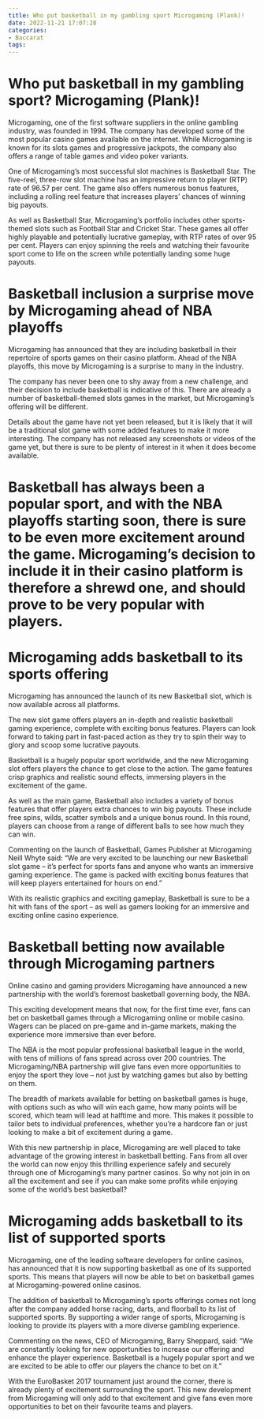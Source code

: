 ```yaml
---
title: Who put basketball in my gambling sport Microgaming (Plank)!
date: 2022-11-21 17:07:28
categories:
- Baccarat
tags:
---
```



#  Who put basketball in my gambling sport? Microgaming (Plank)!

Microgaming, one of the first software suppliers in the online gambling industry, was founded in 1994. The company has developed some of the most popular casino games available on the internet. While Microgaming is known for its slots games and progressive jackpots, the company also offers a range of table games and video poker variants.

One of Microgaming’s most successful slot machines is Basketball Star. The five-reel, three-row slot machine has an impressive return to player (RTP) rate of 96.57 per cent. The game also offers numerous bonus features, including a rolling reel feature that increases players’ chances of winning big payouts.

As well as Basketball Star, Microgaming’s portfolio includes other sports-themed slots such as Football Star and Cricket Star. These games all offer highly playable and potentially lucrative gameplay, with RTP rates of over 95 per cent. Players can enjoy spinning the reels and watching their favourite sport come to life on the screen while potentially landing some huge payouts.

#  Basketball inclusion a surprise move by Microgaming ahead of NBA playoffs

Microgaming has announced that they are including basketball in their repertoire of sports games on their casino platform. Ahead of the NBA playoffs, this move by Microgaming is a surprise to many in the industry.

The company has never been one to shy away from a new challenge, and their decision to include basketball is indicative of this. There are already a number of basketball-themed slots games in the market, but Microgaming’s offering will be different.

Details about the game have not yet been released, but it is likely that it will be a traditional slot game with some added features to make it more interesting. The company has not released any screenshots or videos of the game yet, but there is sure to be plenty of interest in it when it does become available.

# Basketball has always been a popular sport, and with the NBA playoffs starting soon, there is sure to be even more excitement around the game. Microgaming’s decision to include it in their casino platform is therefore a shrewd one, and should prove to be very popular with players.

#  Microgaming adds basketball to its sports offering

Microgaming has announced the launch of its new Basketball slot, which is now available across all platforms.

The new slot game offers players an in-depth and realistic basketball gaming experience, complete with exciting bonus features. Players can look forward to taking part in fast-paced action as they try to spin their way to glory and scoop some lucrative payouts.

Basketball is a hugely popular sport worldwide, and the new Microgaming slot offers players the chance to get close to the action. The game features crisp graphics and realistic sound effects, immersing players in the excitement of the game.

As well as the main game, Basketball also includes a variety of bonus features that offer players extra chances to win big payouts. These include free spins, wilds, scatter symbols and a unique bonus round. In this round, players can choose from a range of different balls to see how much they can win.

Commenting on the launch of Basketball, Games Publisher at Microgaming Neill Whyte said: “We are very excited to be launching our new Basketball slot game – it’s perfect for sports fans and anyone who wants an immersive gaming experience. The game is packed with exciting bonus features that will keep players entertained for hours on end.”

With its realistic graphics and exciting gameplay, Basketball is sure to be a hit with fans of the sport – as well as gamers looking for an immersive and exciting online casino experience.

#  Basketball betting now available through Microgaming partners

Online casino and gaming providers Microgaming have announced a new partnership with the world’s foremost basketball governing body, the NBA.

This exciting development means that now, for the first time ever, fans can bet on basketball games through a Microgaming online or mobile casino. Wagers can be placed on pre-game and in-game markets, making the experience more immersive than ever before.

The NBA is the most popular professional basketball league in the world, with tens of millions of fans spread across over 200 countries. The Microgaming/NBA partnership will give fans even more opportunities to enjoy the sport they love – not just by watching games but also by betting on them.

The breadth of markets available for betting on basketball games is huge, with options such as who will win each game, how many points will be scored, which team will lead at halftime and more. This makes it possible to tailor bets to individual preferences, whether you’re a hardcore fan or just looking to make a bit of excitement during a game.

With this new partnership in place, Microgaming are well placed to take advantage of the growing interest in basketball betting. Fans from all over the world can now enjoy this thrilling experience safely and securely through one of Microgaming’s many partner casinos. So why not join in on all the excitement and see if you can make some profits while enjoying some of the world’s best basketball?

#  Microgaming adds basketball to its list of supported sports

Microgaming, one of the leading software developers for online casinos, has announced that it is now supporting basketball as one of its supported sports. This means that players will now be able to bet on basketball games at Microgaming-powered online casinos.

The addition of basketball to Microgaming’s sports offerings comes not long after the company added horse racing, darts, and floorball to its list of supported sports. By supporting a wider range of sports, Microgaming is looking to provide its players with a more diverse gambling experience.

Commenting on the news, CEO of Microgaming, Barry Sheppard, said: “We are constantly looking for new opportunities to increase our offering and enhance the player experience. Basketball is a hugely popular sport and we are excited to be able to offer our players the chance to bet on it.”

With the EuroBasket 2017 tournament just around the corner, there is already plenty of excitement surrounding the sport. This new development from Microgaming will only add to that excitement and give fans even more opportunities to bet on their favourite teams and players.